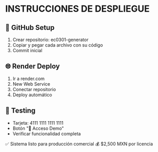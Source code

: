 # INSTRUCCIONES DE DESPLIEGUE

## 🚀 GitHub Setup
1. Crear repositorio: ec0301-generator
2. Copiar y pegar cada archivo con su código
3. Commit inicial

## 🌐 Render Deploy
1. Ir a render.com
2. New Web Service
3. Conectar repositorio
4. Deploy automático

## 🧪 Testing
- Tarjeta: 4111 1111 1111 1111
- Botón "🚀 Acceso Demo"
- Verificar funcionalidad completa

✅ Sistema listo para producción comercial
💰 $2,500 MXN por licencia
